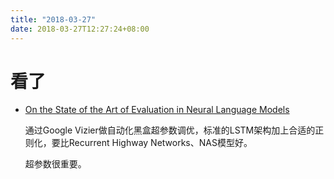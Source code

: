 ```yaml
---
title: "2018-03-27"
date: 2018-03-27T12:27:24+08:00
---
```


# 看了

+ [On the State of the Art of Evaluation in Neural Language Models](https://arxiv.org/abs/1707.05589)

    通过Google Vizier做自动化黑盒超参数调优，标准的LSTM架构加上合适的正则化，要比Recurrent Highway Networks、NAS模型好。

    超参数很重要。
